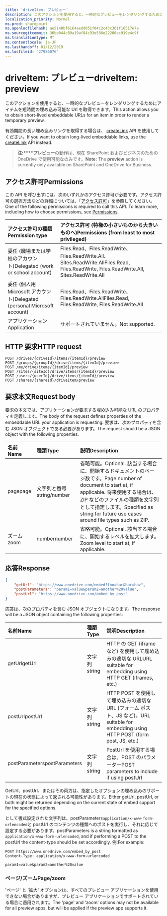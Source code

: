 ```yaml
---
title: 'driveItem: プレビュー'
description: このアクションを使用すると、一時的なプレビューをレンダリングするためにアイテムを短時間の埋め込み可能な Url を取得できます。
localization_priority: Normal
ms.prod: sharepoint
ms.openlocfilehash: ae5140bf6164aedd051f04c2c43c361f16517e7a
ms.sourcegitcommit: 36be044c89a19af84c93e586e22200ec919e4c9f
ms.translationtype: MT
ms.contentlocale: ja-JP
ms.lasthandoff: 01/12/2019
ms.locfileid: "27986076"
---
```

# <a name="driveitem-preview"></a><span data-ttu-id="d0dbf-103">driveItem: プレビュー</span><span class="sxs-lookup"><span data-stu-id="d0dbf-103">driveItem: preview</span></span>

<span data-ttu-id="d0dbf-104">このアクションを使用すると、一時的なプレビューをレンダリングするためにアイテムを短時間の埋め込み可能な Url を取得できます。</span><span class="sxs-lookup"><span data-stu-id="d0dbf-104">This action allows you to obtain short-lived embeddable URLs for an item in order to render a temporary preview.</span></span>

<span data-ttu-id="d0dbf-105">有効期間の長い埋め込みリンクを取得する場合は、 [createLink][] API を使用してください。</span><span class="sxs-lookup"><span data-stu-id="d0dbf-105">If you want to obtain long-lived embeddable links, use the [createLink][] API instead.</span></span>

> <span data-ttu-id="d0dbf-106">**注:\*\*\*\*プレビュー**の動作は、現在 SharePoint およびビジネスのための OneDrive で使用可能なのみです。</span><span class="sxs-lookup"><span data-stu-id="d0dbf-106">**Note:** The **preview** action is currently only available on SharePoint and OneDrive for Business.</span></span>

[createLink]: driveitem-createlink.md

## <a name="permissions"></a><span data-ttu-id="d0dbf-108">アクセス許可</span><span class="sxs-lookup"><span data-stu-id="d0dbf-108">Permissions</span></span>

<span data-ttu-id="d0dbf-p101">この API を呼び出すには、次のいずれかのアクセス許可が必要です。アクセス許可の選択方法などの詳細については、「[アクセス許可](/graph/permissions-reference)」を参照してください。</span><span class="sxs-lookup"><span data-stu-id="d0dbf-p101">One of the following permissions is required to call this API. To learn more, including how to choose permissions, see [Permissions](/graph/permissions-reference).</span></span>

| <span data-ttu-id="d0dbf-111">アクセス許可の種類</span><span class="sxs-lookup"><span data-stu-id="d0dbf-111">Permission type</span></span>                        | <span data-ttu-id="d0dbf-112">アクセス許可 (特権の小さいものから大きいものへ)</span><span class="sxs-lookup"><span data-stu-id="d0dbf-112">Permissions (from least to most privileged)</span></span>
|:---------------------------------------|:-------------------------------------------
| <span data-ttu-id="d0dbf-113">委任 (職場または学校のアカウント)</span><span class="sxs-lookup"><span data-stu-id="d0dbf-113">Delegated (work or school account)</span></span>     | <span data-ttu-id="d0dbf-114">Files.Read、Files.ReadWrite、Files.ReadWrite.All、Sites.ReadWrite.All</span><span class="sxs-lookup"><span data-stu-id="d0dbf-114">Files.Read, Files.ReadWrite, Files.ReadWrite.All, Sites.ReadWrite.All</span></span>
| <span data-ttu-id="d0dbf-115">委任 (個人用 Microsoft アカウント)</span><span class="sxs-lookup"><span data-stu-id="d0dbf-115">Delegated (personal Microsoft account)</span></span> | <span data-ttu-id="d0dbf-116">Files.Read、Files.ReadWrite、Files.ReadWrite.All</span><span class="sxs-lookup"><span data-stu-id="d0dbf-116">Files.Read, Files.ReadWrite, Files.ReadWrite.All</span></span>
| <span data-ttu-id="d0dbf-117">アプリケーション</span><span class="sxs-lookup"><span data-stu-id="d0dbf-117">Application</span></span>                            | <span data-ttu-id="d0dbf-118">サポートされていません。</span><span class="sxs-lookup"><span data-stu-id="d0dbf-118">Not supported.</span></span>

## <a name="http-request"></a><span data-ttu-id="d0dbf-119">HTTP 要求</span><span class="sxs-lookup"><span data-stu-id="d0dbf-119">HTTP request</span></span>

<!-- { "blockType": "ignored" } -->

```http
POST /drives/{driveId}/items/{itemId}/preview
POST /groups/{groupId}/drive/items/{itemId}/preview
POST /me/drive/items/{itemId}/preview
POST /sites/{siteId}/drive/items/{itemId}/preview
POST /users/{userId}/drive/items/{itemId}/preview
POST /shares/{shareId}/driveItem/preview
```

## <a name="request-body"></a><span data-ttu-id="d0dbf-120">要求本文</span><span class="sxs-lookup"><span data-stu-id="d0dbf-120">Request body</span></span>

<span data-ttu-id="d0dbf-121">要求の本文では、アプリケーションが要求する埋め込み可能な URL のプロパティを定義します。</span><span class="sxs-lookup"><span data-stu-id="d0dbf-121">The body of the request defines properties of the embeddable URL your application is requesting.</span></span>
<span data-ttu-id="d0dbf-122">要求は、次のプロパティを含む JSON オブジェクトである必要があります。</span><span class="sxs-lookup"><span data-stu-id="d0dbf-122">The request should be a JSON object with the following properties.</span></span>

|   <span data-ttu-id="d0dbf-123">名前</span><span class="sxs-lookup"><span data-stu-id="d0dbf-123">Name</span></span>      |  <span data-ttu-id="d0dbf-124">種類</span><span class="sxs-lookup"><span data-stu-id="d0dbf-124">Type</span></span>         | <span data-ttu-id="d0dbf-125">説明</span><span class="sxs-lookup"><span data-stu-id="d0dbf-125">Description</span></span>
|:------------|:--------------|:-----------------------------------------------
| <span data-ttu-id="d0dbf-126">page</span><span class="sxs-lookup"><span data-stu-id="d0dbf-126">page</span></span>        | <span data-ttu-id="d0dbf-127">文字列と番号</span><span class="sxs-lookup"><span data-stu-id="d0dbf-127">string/number</span></span> | <span data-ttu-id="d0dbf-128">省略可能。</span><span class="sxs-lookup"><span data-stu-id="d0dbf-128">Optional.</span></span> <span data-ttu-id="d0dbf-129">該当する場合に、開始するドキュメントのページ数です。</span><span class="sxs-lookup"><span data-stu-id="d0dbf-129">Page number of document to start at, if applicable.</span></span> <span data-ttu-id="d0dbf-130">将来使用する場合は、ZIP などのファイルの種類を文字列として指定します。</span><span class="sxs-lookup"><span data-stu-id="d0dbf-130">Specified as string for future use cases around file types such as ZIP.</span></span>
| <span data-ttu-id="d0dbf-131">ズーム</span><span class="sxs-lookup"><span data-stu-id="d0dbf-131">zoom</span></span>        | <span data-ttu-id="d0dbf-132">number</span><span class="sxs-lookup"><span data-stu-id="d0dbf-132">number</span></span>        | <span data-ttu-id="d0dbf-133">省略可能。</span><span class="sxs-lookup"><span data-stu-id="d0dbf-133">Optional.</span></span> <span data-ttu-id="d0dbf-134">該当する場合に、開始するレベルを拡大します。</span><span class="sxs-lookup"><span data-stu-id="d0dbf-134">Zoom level to start at, if applicable.</span></span>

## <a name="response"></a><span data-ttu-id="d0dbf-135">応答</span><span class="sxs-lookup"><span data-stu-id="d0dbf-135">Response</span></span>

```json
{
    "getUrl": "https://www.onedrive.com/embed?foo=bar&bar=baz",
    "postParameters": "param1=value&param2=another%20value",
    "postUrl": "https://www.onedrive.com/embed_by_post"
}
```

<span data-ttu-id="d0dbf-136">応答は、次のプロパティを含む JSON オブジェクトになります。</span><span class="sxs-lookup"><span data-stu-id="d0dbf-136">The response will be a JSON object containing the following properties:</span></span>

| <span data-ttu-id="d0dbf-137">名前</span><span class="sxs-lookup"><span data-stu-id="d0dbf-137">Name</span></span>           | <span data-ttu-id="d0dbf-138">種類</span><span class="sxs-lookup"><span data-stu-id="d0dbf-138">Type</span></span>   | <span data-ttu-id="d0dbf-139">説明</span><span class="sxs-lookup"><span data-stu-id="d0dbf-139">Description</span></span>
|:---------------|:-------|:---------------------------------------------------
| <span data-ttu-id="d0dbf-140">getUrl</span><span class="sxs-lookup"><span data-stu-id="d0dbf-140">getUrl</span></span>         | <span data-ttu-id="d0dbf-141">文字列</span><span class="sxs-lookup"><span data-stu-id="d0dbf-141">string</span></span> | <span data-ttu-id="d0dbf-142">HTTP の GET (iframe など) を使用して埋め込みの適切な URL</span><span class="sxs-lookup"><span data-stu-id="d0dbf-142">URL suitable for embedding using HTTP GET (iframes, etc.)</span></span>
| <span data-ttu-id="d0dbf-143">postUrl</span><span class="sxs-lookup"><span data-stu-id="d0dbf-143">postUrl</span></span>        | <span data-ttu-id="d0dbf-144">文字列</span><span class="sxs-lookup"><span data-stu-id="d0dbf-144">string</span></span> | <span data-ttu-id="d0dbf-145">HTTP POST を使用して埋め込みの適切な URL (フォーム ポスト、JS など)。</span><span class="sxs-lookup"><span data-stu-id="d0dbf-145">URL suitable for embedding using HTTP POST (form post, JS, etc.)</span></span>
| <span data-ttu-id="d0dbf-146">postParameters</span><span class="sxs-lookup"><span data-stu-id="d0dbf-146">postParameters</span></span> | <span data-ttu-id="d0dbf-147">文字列</span><span class="sxs-lookup"><span data-stu-id="d0dbf-147">string</span></span> | <span data-ttu-id="d0dbf-148">PostUrl を使用する場合は、POST のパラメーター</span><span class="sxs-lookup"><span data-stu-id="d0dbf-148">POST parameters to include if using postUrl</span></span>

<span data-ttu-id="d0dbf-149">GetUrl、postUrl、またはその両方は、指定したオプションの埋め込みのサポートの現在の状態によって返される可能性があります。</span><span class="sxs-lookup"><span data-stu-id="d0dbf-149">Either getUrl, postUrl, or both might be returned depending on the current state of embed support for the specified options.</span></span>

<span data-ttu-id="d0dbf-150">として書式設定された文字列は、postParameters`application/x-www-form-urlencoded`と postUrl のコンテンツの種類へのポストを実行し、それに応じて設定する必要があります。</span><span class="sxs-lookup"><span data-stu-id="d0dbf-150">postParameters is a string formatted as `application/x-www-form-urlencoded`, and if performing a POST to the postUrl the content-type should be set accordingly.</span></span> <span data-ttu-id="d0dbf-151">例:</span><span class="sxs-lookup"><span data-stu-id="d0dbf-151">For example:</span></span>
```
POST https://www.onedrive.com/embed_by_post
Content-Type: application/x-www-form-urlencoded

param1=value&param2=another%20value
```

### <a name="pagezoom"></a><span data-ttu-id="d0dbf-152">ページ/ズーム</span><span class="sxs-lookup"><span data-stu-id="d0dbf-152">Page/zoom</span></span>

<span data-ttu-id="d0dbf-153">'ページ' と '拡大' オプションは、すべてのプレビュー アプリケーションを使用できない場合がありますが、プレビュー アプリケーションでサポートされている場合に適用されます。</span><span class="sxs-lookup"><span data-stu-id="d0dbf-153">The 'page' and 'zoom' options may not be available for all preview apps, but will be applied if the preview app supports it.</span></span>
